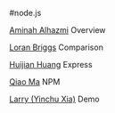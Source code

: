 #node.js

[Aminah Alhazmi](mailto:dannooo.dad@gmail.com) Overview

[Loran Briggs](mailto:loranbriggs@gmail.com) Comparison

[Huijian Huang](mailto:hhuang30@calstatela.edu) Express

[Qiao Ma](mailto:maqiaojo@hotmail.com) NPM

[Larry (Yinchu Xia)](mailto:bauer.free@gmail.com) Demo

